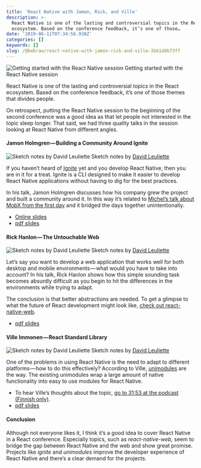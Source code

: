 ```yaml
---
title: 'React Native with Jamon, Rick, and Ville'
description: >-
  React Native is one of the lasting and controversial topics in the React
  ecosystem. Based on the conference feedback, it’s one of those…
date: '2019-06-11T07:34:56.938Z'
categories: []
keywords: []
slug: /@bebraw/react-native-with-jamon-rick-and-ville-3bb1d0b73ff
---
```


![Getting started with the React Native session](img/1__bRa9D4mpptqP7GyAxZsTSg.jpeg)
Getting started with the React Native session

React Native is one of the lasting and controversial topics in the React ecosystem. Based on the conference feedback, it’s one of those themes that divides people.

On retrospect, putting the React Native session to the beginning of the second conference was a good idea as that let people not interested in the topic sleep longer. That said, we had three quality talks in the session looking at React Native from different angles.

#### Jamon Holmgren — Building a Community Around Ignite

![Sketch notes by [David Leuliette](https://davidl.fr/)](img/1__Y6Mh4DTW9dvk__AQmwMBZ3A.png)
Sketch notes by [David Leuliette](https://davidl.fr/)

If you haven’t heard of [Ignite](https://github.com/infinitered/ignite) yet and you develop React Native, then you are in it for a treat. Ignite is a CLI designed to make it easier to develop React Native applications without having to dig for the best practices.

In his talk, Jamon Holmgren discusses how his company grew the project and built a community around it. In this way it’s related to [Michel’s talk about MobX from the first day](https://medium.com/react-finland/state-management-with-michel-david-luca-and-farzad-6543fcc2e601) and it bridged the days together unintentionally.

*   [Online slides](https://infinite-red.slides.com/infinitered/react-finland-2019?token=m2ZLCaid)
*   [pdf slides](https://slides.react-finland.fi/2019/jamon-holmgren.pdf)

#### Rick Hanlon — The Untouchable Web

![Sketch notes by [David Leuliette](https://davidl.fr/)](img/1__HVnU__bNF3SLbZoWZHqKYhw.png)
Sketch notes by [David Leuliette](https://davidl.fr/)

Let’s say you want to develop a web application that works well for both desktop and mobile environments — what would you have to take into account? In his talk, Rick Hanlon shows how this simple sounding task becomes absurdly difficult as you begin to hit the differences in the environments while trying to adapt.

The conclusion is that better abstractions are needed. To get a glimpse to what the future of React development might look like, [check out react-native-web](https://github.com/necolas/react-native-web).

*   [pdf slides](https://slides.react-finland.fi/2019/rick-hanlon.pdf)

#### Ville Immonen — React Standard Library

![Sketch notes by [David Leuliette](https://davidl.fr/)](img/1__l3BeD6nJCWYB9pVau7GyFg.png)
Sketch notes by [David Leuliette](https://davidl.fr/)

One of the problems in using React Native is the need to adapt to different platforms — how to do this effectively? According to Ville, [unimodules](https://github.com/unimodules/react-native-unimodules) are the way. The existing unimodules wrap a large amount of native functionality into easy to use modules for React Native.

*   To hear Ville’s thoughts about the topic, [go to 31:53 at the podcast (Finnish only)](https://webbidevaus.fi/46).
*   [pdf slides](https://slides.react-finland.fi/2019/ville-immonen.pdf)

#### Conclusion

Although not everyone likes it, I think it’s a good idea to cover React Native in a React conference. Especially topics, such as _react-native-web,_ seem to bridge the gap between React Native and the web and show great promise. Projects like _ignite_ and _unimodules_ improve the developer experience of React Native and there’s a clear demand for the projects.